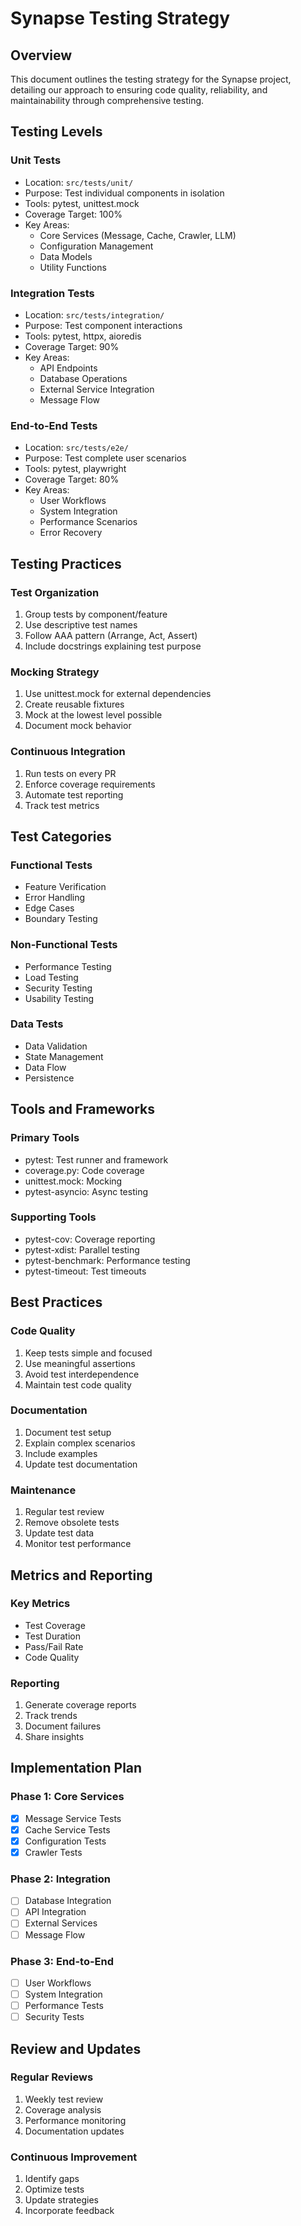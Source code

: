 # Synapse Testing Strategy

## Overview
This document outlines the testing strategy for the Synapse project, detailing our approach to ensuring code quality, reliability, and maintainability through comprehensive testing.

## Testing Levels

### Unit Tests
- Location: `src/tests/unit/`
- Purpose: Test individual components in isolation
- Tools: pytest, unittest.mock
- Coverage Target: 100%
- Key Areas:
  - Core Services (Message, Cache, Crawler, LLM)
  - Configuration Management
  - Data Models
  - Utility Functions

### Integration Tests
- Location: `src/tests/integration/`
- Purpose: Test component interactions
- Tools: pytest, httpx, aioredis
- Coverage Target: 90%
- Key Areas:
  - API Endpoints
  - Database Operations
  - External Service Integration
  - Message Flow

### End-to-End Tests
- Location: `src/tests/e2e/`
- Purpose: Test complete user scenarios
- Tools: pytest, playwright
- Coverage Target: 80%
- Key Areas:
  - User Workflows
  - System Integration
  - Performance Scenarios
  - Error Recovery

## Testing Practices

### Test Organization
1. Group tests by component/feature
2. Use descriptive test names
3. Follow AAA pattern (Arrange, Act, Assert)
4. Include docstrings explaining test purpose

### Mocking Strategy
1. Use unittest.mock for external dependencies
2. Create reusable fixtures
3. Mock at the lowest level possible
4. Document mock behavior

### Continuous Integration
1. Run tests on every PR
2. Enforce coverage requirements
3. Automate test reporting
4. Track test metrics

## Test Categories

### Functional Tests
- Feature Verification
- Error Handling
- Edge Cases
- Boundary Testing

### Non-Functional Tests
- Performance Testing
- Load Testing
- Security Testing
- Usability Testing

### Data Tests
- Data Validation
- State Management
- Data Flow
- Persistence

## Tools and Frameworks

### Primary Tools
- pytest: Test runner and framework
- coverage.py: Code coverage
- unittest.mock: Mocking
- pytest-asyncio: Async testing

### Supporting Tools
- pytest-cov: Coverage reporting
- pytest-xdist: Parallel testing
- pytest-benchmark: Performance testing
- pytest-timeout: Test timeouts

## Best Practices

### Code Quality
1. Keep tests simple and focused
2. Use meaningful assertions
3. Avoid test interdependence
4. Maintain test code quality

### Documentation
1. Document test setup
2. Explain complex scenarios
3. Include examples
4. Update test documentation

### Maintenance
1. Regular test review
2. Remove obsolete tests
3. Update test data
4. Monitor test performance

## Metrics and Reporting

### Key Metrics
- Test Coverage
- Test Duration
- Pass/Fail Rate
- Code Quality

### Reporting
1. Generate coverage reports
2. Track trends
3. Document failures
4. Share insights

## Implementation Plan

### Phase 1: Core Services
- [x] Message Service Tests
- [x] Cache Service Tests
- [x] Configuration Tests
- [x] Crawler Tests

### Phase 2: Integration
- [ ] Database Integration
- [ ] API Integration
- [ ] External Services
- [ ] Message Flow

### Phase 3: End-to-End
- [ ] User Workflows
- [ ] System Integration
- [ ] Performance Tests
- [ ] Security Tests

## Review and Updates

### Regular Reviews
1. Weekly test review
2. Coverage analysis
3. Performance monitoring
4. Documentation updates

### Continuous Improvement
1. Identify gaps
2. Optimize tests
3. Update strategies
4. Incorporate feedback 